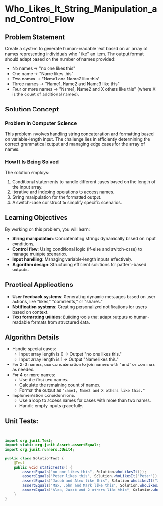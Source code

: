 # Who_Likes_It_String_Manipulation_and_Control_Flow

## Problem Statement
Create a system to generate human-readable text based on an array of names representing individuals who "like" an item. The output format should adapt based on the number of names provided:
- No names → "no one likes this"
- One name → "Name likes this"
- Two names → "Name1 and Name2 like this"
- Three names → "Name1, Name2 and Name3 like this"
- Four or more names → "Name1, Name2 and X others like this" (where X is the count of additional names).

## Solution Concept
### Problem in Computer Science
This problem involves handling string concatenation and formatting based on variable-length input. The challenge lies in efficiently determining the correct grammatical output and managing edge cases for the array of names.

### How It Is Being Solved
The solution employs:
1. Conditional statements to handle different cases based on the length of the input array.
2. Iterative and indexing operations to access names.
3. String manipulation for the formatted output.
4. A switch-case construct to simplify specific scenarios.

## Learning Objectives
By working on this problem, you will learn:
- **String manipulation**: Concatenating strings dynamically based on input conditions.
- **Control flow**: Using conditional logic (if-else and switch-case) to manage multiple scenarios.
- **Input handling**: Managing variable-length inputs effectively.
- **Algorithm design**: Structuring efficient solutions for pattern-based outputs.

## Practical Applications
- **User feedback systems**: Generating dynamic messages based on user actions, like "likes," "comments," or "shares."
- **Notification systems**: Creating personalized notifications for users based on context.
- **Text formatting utilities**: Building tools that adapt outputs to human-readable formats from structured data.

## Algorithm Details
- Handle special cases:
  - Input array length is 0 → Output "no one likes this."
  - Input array length is 1 → Output "Name likes this."
- For 2-3 names, use concatenation to join names with "and" or commas as needed.
- For 4 or more names:
  - Use the first two names.
  - Calculate the remaining count of names.
  - Format the output as `"Name1, Name2 and X others like this."`
- Implementation considerations:
  - Use a loop to access names for cases with more than two names.
  - Handle empty inputs gracefully.

## Unit Tests:
```java


import org.junit.Test;
import static org.junit.Assert.assertEquals;
import org.junit.runners.JUnit4;

public class SolutionTest {
    @Test
    public void staticTests() {
        assertEquals("no one likes this", Solution.whoLikesIt());
        assertEquals("Peter likes this", Solution.whoLikesIt("Peter"));
        assertEquals("Jacob and Alex like this", Solution.whoLikesIt("Jacob", "Alex"));
        assertEquals("Max, John and Mark like this", Solution.whoLikesIt("Max", "John", "Mark"));
        assertEquals("Alex, Jacob and 2 others like this", Solution.whoLikesIt("Alex", "Jacob", "Mark", "Max"));
    }
}

